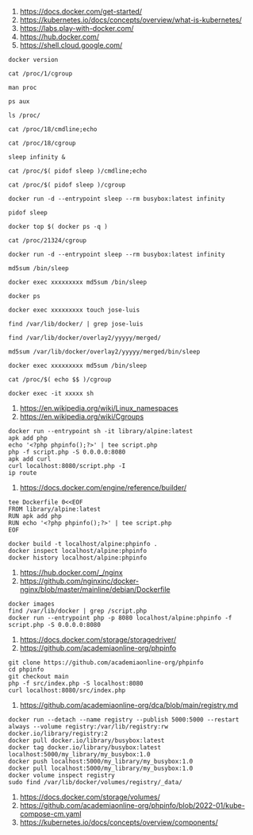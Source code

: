 1. https://docs.docker.com/get-started/
1. https://kubernetes.io/docs/concepts/overview/what-is-kubernetes/
1. https://labs.play-with-docker.com/
1. https://hub.docker.com/
1. https://shell.cloud.google.com/
```
docker version

cat /proc/1/cgroup

man proc

ps aux

ls /proc/

cat /proc/18/cmdline;echo

cat /proc/18/cgroup

sleep infinity &

cat /proc/$( pidof sleep )/cmdline;echo

cat /proc/$( pidof sleep )/cgroup

docker run -d --entrypoint sleep --rm busybox:latest infinity

pidof sleep

docker top $( docker ps -q )

cat /proc/21324/cgroup

docker run -d --entrypoint sleep --rm busybox:latest infinity

md5sum /bin/sleep

docker exec xxxxxxxxx md5sum /bin/sleep

docker ps

docker exec xxxxxxxxx touch jose-luis

find /var/lib/docker/ | grep jose-luis

find /var/lib/docker/overlay2/yyyyy/merged/

md5sum /var/lib/docker/overlay2/yyyyy/merged/bin/sleep

docker exec xxxxxxxxx md5sum /bin/sleep

cat /proc/$( echo $$ )/cgroup

docker exec -it xxxxx sh
```
1. https://en.wikipedia.org/wiki/Linux_namespaces
2. https://en.wikipedia.org/wiki/Cgroups
```
docker run --entrypoint sh -it library/alpine:latest
apk add php
echo '<?php phpinfo();?>' | tee script.php
php -f script.php -S 0.0.0.0:8080
apk add curl
curl localhost:8080/script.php -I
ip route
```
1. https://docs.docker.com/engine/reference/builder/
```
tee Dockerfile 0<<EOF
FROM library/alpine:latest
RUN apk add php
RUN echo '<?php phpinfo();?>' | tee script.php
EOF

docker build -t localhost/alpine:phpinfo .
docker inspect localhost/alpine:phpinfo
docker history localhost/alpine:phpinfo
```
1. https://hub.docker.com/_/nginx
2. https://github.com/nginxinc/docker-nginx/blob/master/mainline/debian/Dockerfile
```
docker images
find /var/lib/docker | grep /script.php
docker run --entrypoint php -p 8080 localhost/alpine:phpinfo -f script.php -S 0.0.0.0:8080
```
1. https://docs.docker.com/storage/storagedriver/
2. https://github.com/academiaonline-org/phpinfo
```
git clone https://github.com/academiaonline-org/phpinfo
cd phpinfo
git checkout main
php -f src/index.php -S localhost:8080
curl localhost:8080/src/index.php
```
1. https://github.com/academiaonline-org/dca/blob/main/registry.md
```
docker run --detach --name registry --publish 5000:5000 --restart always --volume registry:/var/lib/registry:rw docker.io/library/registry:2
docker pull docker.io/library/busybox:latest
docker tag docker.io/library/busybox:latest localhost:5000/my_library/my_busybox:1.0
docker push localhost:5000/my_library/my_busybox:1.0
docker pull localhost:5000/my_library/my_busybox:1.0
docker volume inspect registry
sudo find /var/lib/docker/volumes/registry/_data/
```
1. https://docs.docker.com/storage/volumes/
2. https://github.com/academiaonline-org/phpinfo/blob/2022-01/kube-compose-cm.yaml
3. https://kubernetes.io/docs/concepts/overview/components/
